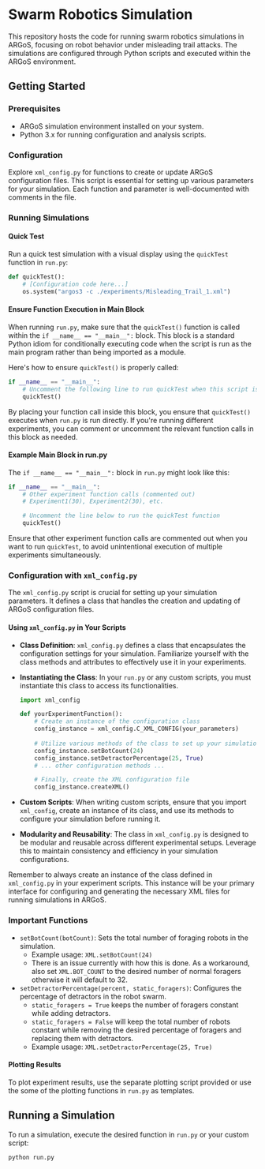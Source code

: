 # Swarm Robotics Simulation

This repository hosts the code for running swarm robotics simulations in ARGoS, focusing on robot behavior under misleading trail attacks. The simulations are configured through Python scripts and executed within the ARGoS environment.

## Getting Started

### Prerequisites
- ARGoS simulation environment installed on your system.
- Python 3.x for running configuration and analysis scripts.

### Configuration
Explore `xml_config.py` for functions to create or update ARGoS configuration files. This script is essential for setting up various parameters for your simulation. Each function and parameter is well-documented with comments in the file.

### Running Simulations

#### Quick Test
Run a quick test simulation with a visual display using the `quickTest` function in `run.py`:
```python
def quickTest():
    # [Configuration code here...]
    os.system("argos3 -c ./experiments/Misleading_Trail_1.xml")
```

#### Ensure Function Execution in Main Block
When running `run.py`, make sure that the `quickTest()` function is called within the `if __name__ == "__main__":` block. This block is a standard Python idiom for conditionally executing code when the script is run as the main program rather than being imported as a module. 

Here's how to ensure `quickTest()` is properly called:

```python
if __name__ == "__main__":
    # Uncomment the following line to run quickTest when this script is executed
    quickTest()
```

By placing your function call inside this block, you ensure that `quickTest()` executes when `run.py` is run directly. If you're running different experiments, you can comment or uncomment the relevant function calls in this block as needed.

#### Example Main Block in run.py
The `if __name__ == "__main__":` block in `run.py` might look like this:

```python
if __name__ == "__main__":
    # Other experiment function calls (commented out)
    # Experiment1(30), Experiment2(30), etc.

    # Uncomment the line below to run the quickTest function
    quickTest()
```

Ensure that other experiment function calls are commented out when you want to run `quickTest`, to avoid unintentional execution of multiple experiments simultaneously.

### Configuration with `xml_config.py`

The `xml_config.py` script is crucial for setting up your simulation parameters. It defines a class that handles the creation and updating of ARGoS configuration files.

#### Using `xml_config.py` in Your Scripts

- **Class Definition**: `xml_config.py` defines a class that encapsulates the configuration settings for your simulation. Familiarize yourself with the class methods and attributes to effectively use it in your experiments.

- **Instantiating the Class**: In your `run.py` or any custom scripts, you must instantiate this class to access its functionalities. 

    ```python
    import xml_config

    def yourExperimentFunction():
        # Create an instance of the configuration class
        config_instance = xml_config.C_XML_CONFIG(your_parameters)
        
        # Utilize various methods of the class to set up your simulation
        config_instance.setBotCount(24)
        config_instance.setDetractorPercentage(25, True)
        # ... other configuration methods ...

        # Finally, create the XML configuration file
        config_instance.createXML()
    ```

- **Custom Scripts**: When writing custom scripts, ensure that you import `xml_config`, create an instance of its class, and use its methods to configure your simulation before running it.

- **Modularity and Reusability**: The class in `xml_config.py` is designed to be modular and reusable across different experimental setups. Leverage this to maintain consistency and efficiency in your simulation configurations.

Remember to always create an instance of the class defined in `xml_config.py` in your experiment scripts. This instance will be your primary interface for configuring and generating the necessary XML files for running simulations in ARGoS.

### Important Functions
- `setBotCount(botCount)`: Sets the total number of foraging robots in the simulation.
  - Example usage: `XML.setBotCount(24)`
  - There is an issue currently with how this is done. As a workaround, also set `XML.BOT_COUNT` to the desired number of normal foragers otherwise it will default to 32.
- `setDetractorPercentage(percent, static_foragers)`: Configures the percentage of detractors in the robot swarm.
  - `static_foragers = True` keeps the number of foragers constant while adding detractors.
  - `static_foragers = False` will keep the total number of robots constant while removing the desired percentage of foragers and replacing them with detractors.
  - Example usage: `XML.setDetractorPercentage(25, True)`

#### Plotting Results
To plot experiment results, use the separate plotting script provided or use the some of the plotting functions in `run.py` as templates.

## Running a Simulation
To run a simulation, execute the desired function in `run.py` or your custom script:
```bash
python run.py
```
